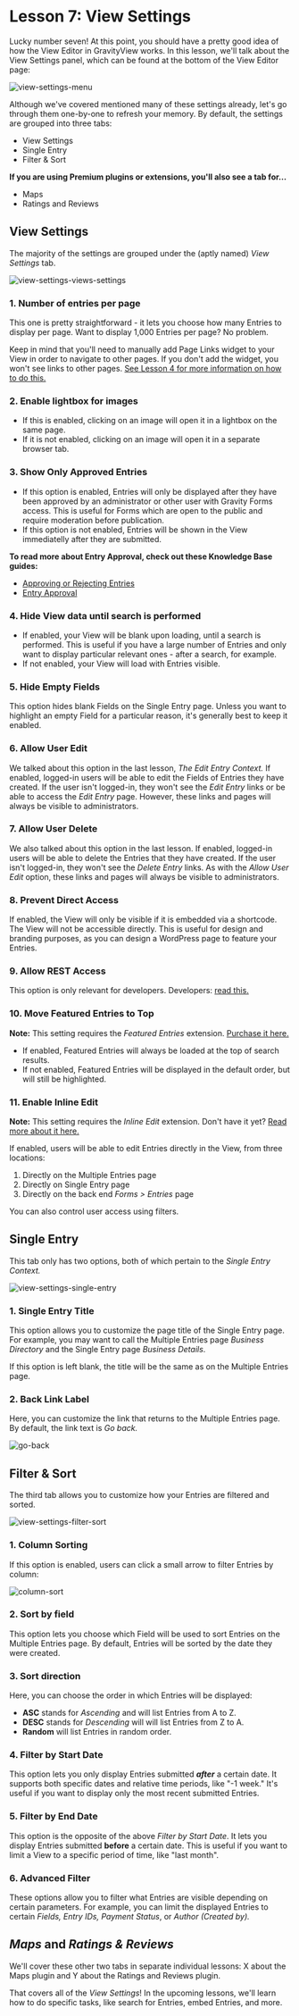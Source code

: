 # Lesson 7: View Settings

Lucky number seven! At this point, you should have a pretty good idea of how the View Editor in GravityView works. In this lesson, we'll talk about the View Settings panel, which can be found at the bottom of the View Editor page:

![view-settings-menu](../.gitbook/assets/view-settings-menu%20%281%29.png)

Although we've covered mentioned many of these settings already, let's go through them one-by-one to refresh your memory. By default, the settings are grouped into three tabs:

* View Settings
* Single Entry
* Filter & Sort

**If you are using Premium plugins or extensions, you'll also see a tab for...**

* Maps
* Ratings and Reviews

## View Settings

The majority of the settings are grouped under the \(aptly named\) _View Settings_ tab.

![view-settings-views-settings](../.gitbook/assets/view-settings-views-settings.png)

### 1. Number of entries per page

This one is pretty straightforward - it lets you choose how many Entries to display per page. Want to display 1,000 Entries per page? No problem.

Keep in mind that you'll need to manually add Page Links widget to your View in order to navigate to other pages. If you don't add the widget, you won't see links to other pages. [See Lesson 4 for more information on how to do this.](https://github.com/gravityview/book/tree/84f51bf3f3931395c75476aba796cf627d496e5e/Lesson%207/lesson-04.md)

### 2. Enable lightbox for images

* If this is enabled, clicking on an image will open it in a lightbox on the same page.
* If it is not enabled, clicking on an image will open it in a separate browser tab.

### 3. Show Only Approved Entries

* If this option is enabled, Entries will only be displayed after they have been approved by an administrator or other user with Gravity Forms access. This is useful for Forms which are open to the public and require moderation before publication.
* If this option is not enabled, Entries will be shown in the View immediatelly after they are submitted.

**To read more about Entry Approval, check out these Knowledge Base guides:**

* [Approving or Rejecting Entries](https://docs.gravityview.co/article/88-approving-or-rejecting-entries-in-gravityview)
* [Entry Approval](https://docs.gravityview.co/category/387-entry-approval)

### 4. Hide View data until search is performed

* If enabled, your View will be blank upon loading, until a search is performed. This is useful if you have a large number of Entries and only want to display particular relevant ones - after a search, for example.
* If not enabled, your View will load with Entries visible.

### 5. Hide Empty Fields

This option hides blank Fields on the Single Entry page. Unless you want to highlight an empty Field for a particular reason, it's generally best to keep it enabled.

### 6. Allow User Edit

We talked about this option in the last lesson, _The Edit Entry Context._ If enabled, logged-in users will be able to edit the Fields of Entries they have created. If the user isn't logged-in, they won't see the _Edit Entry_ links or be able to access the _Edit Entry_ page. However, these links and pages will always be visible to administrators.

### 7. Allow User Delete

We also talked about this option in the last lesson. If enabled, logged-in users will be able to delete the Entries that they have created. If the user isn't logged-in, they won't see the _Delete Entry_ links. As with the _Allow User Edit_ option, these links and pages will always be visible to administrators.

### 8. Prevent Direct Access

If enabled, the View will only be visible if it is embedded via a shortcode. The View will not be accessible directly. This is useful for design and branding purposes, as you can design a WordPress page to feature your Entries.

### 9. Allow REST Access

This option is only relevant for developers. Developers: [read this.](https://github.com/gravityview/GravityView/wiki/REST-API)

### 10. Move Featured Entries to Top

**Note:** This setting requires the _Featured Entries_ extension. [Purchase it here.](https://gravityview.co/extensions/featured-entries/)

* If enabled, Featured Entries will always be loaded at the top of search results.
* If not enabled, Featured Entries will be displayed in the default order, but will still be highlighted.

### 11. Enable Inline Edit

**Note:** This setting requires the _Inline Edit_ extension. Don't have it yet? [Read more about it here.](https://gravityview.co/extensions/gravityview-inline-edit/)

If enabled, users will be able to edit Entries directly in the View, from three locations:

1. Directly on the Multiple Entries page
2. Directly on Single Entry page
3. Directly on the back end _Forms &gt; Entries_ page

You can also control user access using filters.

## Single Entry

This tab only has two options, both of which pertain to the _Single Entry Context._

![view-settings-single-entry](../.gitbook/assets/view-settings-single-entry.png)

### 1. Single Entry Title

This option allows you to customize the page title of the Single Entry page. For example, you may want to call the Multiple Entries page _Business Directory_ and the Single Entry page _Business Details_.

If this option is left blank, the title will be the same as on the Multiple Entries page.

### 2. Back Link Label

Here, you can customize the link that returns to the Multiple Entries page. By default, the link text is _Go back._

![go-back](../.gitbook/assets/go-back.png)

## Filter & Sort

The third tab allows you to customize how your Entries are filtered and sorted.

![view-settings-filter-sort](../.gitbook/assets/view-settings-filter-sort.png)

### 1. Column Sorting

If this option is enabled, users can click a small arrow to filter Entries by column:

![column-sort](../.gitbook/assets/column-sort.png)

### 2. Sort by field

This option lets you choose which Field will be used to sort Entries on the Multiple Entries page. By default, Entries will be sorted by the date they were created.

### 3. Sort direction

Here, you can choose the order in which Entries will be displayed:

* **ASC** stands for _Ascending_ and will list Entries from A to Z.
* **DESC** stands for _Descending_ will will list Entries from Z to A.
* **Random** will list Entries in random order.

### 4. Filter by Start Date

This option lets you only display Entries submitted _**after**_ a certain date. It supports both specific dates and relative time periods, like "-1 week." It's useful if you want to display only the most recent submitted Entries.

### 5. Filter by End Date

This option is the opposite of the above _Filter by Start Date_. It lets you display Entries submitted **before** a certain date. This is useful if you want to limit a View to a specific period of time, like "last month".

### 6. Advanced Filter

These options allow you to filter what Entries are visible depending on certain parameters. For example, you can limit the displayed Entries to certain _Fields,_ _Entry IDs,_ _Payment Status_, or _Author \(Created by\)._

## _Maps_ and _Ratings & Reviews_

We'll cover these other two tabs in separate individual lessons: X about the Maps plugin and Y about the Ratings and Reviews plugin.

That covers all of the _View Settings_! In the upcoming lessons, we'll learn how to do specific tasks, like search for Entries, embed Entries, and more.

